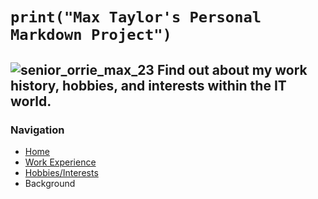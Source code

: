 # `print("Max Taylor's Personal Markdown Project")`
![senior_orrie_max_23](senior_orrie_max_23.jpg)
Find out about my **work history**, **hobbies**, and **interests** within the IT world.
---

### Navigation
- [Home](https://github.com/maxtaylorr/IT1000Final/blob/master/README.md)
- [Work Experience](https://github.com/maxtaylorr/IT1000Final/blob/master/WorkExperience.md)
- [Hobbies/Interests](https://github.com/maxtaylorr/IT1000Final/blob/master/Hobbies.md)
- Background
